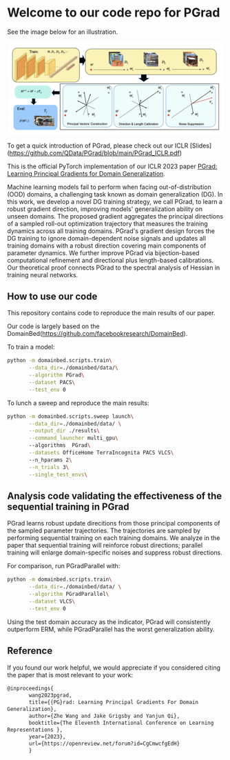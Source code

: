 # Welcome to our code repo for PGrad

See the image below for an illustration.
<p align='center'><img src="https://github.com/QData/PGrad/blob/main/figures/Framework.png" alt="Training Paradigm" width="700"/></p>

To get a quick introduction of PGrad, please check out our ICLR [Slides] (https://github.com/QData/PGrad/blob/main/PGrad_ICLR.pdf)

This is the official PyTorch implementation of our ICLR 2023 paper [PGrad: Learning Principal Gradients for Domain Generalization](https://openreview.net/pdf?id=CgCmwcfgEdH).

Machine learning models fail to perform when facing out-of-distribution (OOD) domains, a challenging task known as domain generalization (DG). In this work, we develop a novel DG training strategy, we call PGrad, to learn a robust gradient direction, improving models' generalization ability on unseen domains.  The proposed gradient aggregates the principal directions of a sampled roll-out optimization trajectory that measures the training dynamics across all training domains. PGrad's gradient design forces the DG training to ignore domain-dependent noise signals and updates all training domains with a robust direction covering main components of parameter dynamics.  We further improve PGrad via bijection-based computational refinement and directional plus length-based calibrations. Our theoretical proof connects PGrad to the spectral analysis of Hessian in training neural networks. 

## How to use our code

This repository contains code to reproduce the main results of our paper.

Our code is largely based on the DomainBed(https://github.com/facebookresearch/DomainBed).

To train a model: 

```sh
python -m domainbed.scripts.train\
       --data_dir=./domainbed/data/\
       --algorithm PGrad\
       --dataset PACS\
       --test_env 0
```

To lunch a sweep and reproduce the main results:

```sh
python -m domainbed.scripts.sweep launch\
       --data_dir=./domainbed/data/ \
       --output_dir ./results\
       --command_launcher multi_gpu\ 
       --algorithms  PGrad\
       --datasets OfficeHome TerraIncognita PACS VLCS\ 
       --n_hparams 2\
       --n_trials 3\
       --single_test_envs\
```

## Analysis code validating the effectiveness of the sequential training in PGrad

PGrad learns robust update direcitions from those principal components of the sampled parameter trajectories. The trajectories are sampled by performing sequential training on each training domains. We analyze in the paper that sequential training will reinforce robust directions; parallel training will enlarge domain-specific noises and suppress robust directions. 

For comparison, run PGradParallel with:

```sh
python -m domainbed.scripts.train\
       --data_dir=./domainbed/data/ \
       --algorithm PGradParallel\
       --dataset VLCS\
       --test_env 0
```

Using the test domain accuracy as the indicator, PGrad will consistently outperform ERM, while PGradParallel has the worst generalization ability.

## Reference

If you found our work helpful, we would appreciate if you considered citing the paper that is most relevant to your work:

```
@inproceedings{
       wang2023pgrad,
       title={{PG}rad: Learning Principal Gradients For Domain Generalization},
       author={Zhe Wang and Jake Grigsby and Yanjun Qi},
       booktitle={The Eleventh International Conference on Learning Representations },
       year={2023},
       url={https://openreview.net/forum?id=CgCmwcfgEdH}
       }
```



